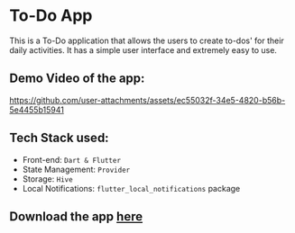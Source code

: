 # To-Do App

This is a To-Do application that allows the users to create to-dos' for their daily activities. It has a simple user interface and extremely easy to use. 

## Demo Video of the app:


https://github.com/user-attachments/assets/ec55032f-34e5-4820-b56b-5e4455b15941


## Tech Stack used:
- Front-end: `Dart & Flutter`
- State Management: `Provider`
- Storage: `Hive`
- Local Notifications: `flutter_local_notifications` package


## Download the app [here](download_the_app)
